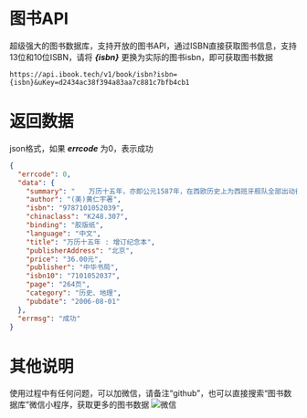# 图书API
超级强大的图书数据库，支持开放的图书API，通过ISBN直接获取图书信息，支持13位和10位ISBN，请将 ***{isbn}*** 更换为实际的图书isbn，即可获取图书数据
```
https://api.ibook.tech/v1/book/isbn?isbn={isbn}&uKey=d2434ac38f394a83aa7c881c7bfb4cb1
```


# 返回数据
json格式，如果 ***errcode*** 为0，表示成功
```json
{
  "errcode": 0,
  "data": {
    "summary": "　　万历十五年，亦即公元1587年，在西欧历史上为西班牙舰队全部出动征英的前一年；而在中国，这平平淡淡的一年中，发生了若干为历史学家所易于忽视的事件。这些事件，表面看来虽似末端小节，但实质上却是以前发生大事的症结，也是将在以后掀起波澜的机缘。在历史学家黄仁宇的眼中，其间的关系因果，恰为历史的重点，而我们的大历史之旅，也自此开始…….本书英文本推出后，被美国多所大学采用为教科书，并两次获得美国书卷奖历史类好书的提名；中文本问世后，获得如潮好评，成为众多作家、学者、企业家、高校师生的案头必备书，并入选《新周刊》和《书城》“改革开放20年来对中国影响最大的20本书”。另有日文、法文、德文等版本。...",
    "author": "(美)黄仁宇著",
    "isbn": "9787101052039",
    "chinaclass": "K248.307",
    "binding": "胶版纸",
    "language": "中文",
    "title": "万历十五年 : 增订纪念本",
    "publisherAddress": "北京",
    "price": "36.00元",
    "publisher": "中华书局",
    "isbn10": "7101052037",
    "page": "264页",
    "category": "历史、地理",
    "pubdate": "2006-08-01"
  },
  "errmsg": "成功"
}
```

# 其他说明
使用过程中有任何问题，可以加微信，请备注“github”，也可以直接搜索“图书数据库”微信小程序，获取更多的图书数据
![微信](https://ibooktech.oss-cn-beijing.aliyuncs.com/project/api/kf.jpg)
